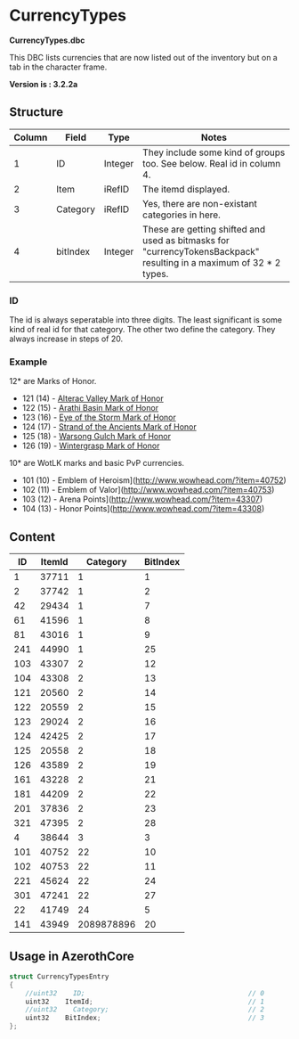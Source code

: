 # CurrencyTypes

**CurrencyTypes.dbc**

This DBC lists currencies that are now listed out of the inventory but on a tab in the character frame.

**Version is : 3.2.2a**

## Structure

| Column | Field | Type | Notes |
| --- | --- | --- | --- |
| 1 | ID | Integer | They include some kind of groups too. See below. Real id in column 4. |
| 2 | Item | iRefID | The itemd displayed. |
| 3 | Category | iRefID | Yes, there are non-existant categories in here. |
| 4 | bitIndex | Integer | These are getting shifted and used as bitmasks for "currencyTokensBackpack" resulting in a maximum of 32 * 2 types. |

### ID

The id is always seperatable into three digits. The least significant is some kind of real id for that category. The other two define the category. They always increase in steps of 20.

### Example

12* are Marks of Honor.

- 121 (14) - [Alterac Valley Mark of Honor](http://www.wowhead.com/?item=20560)
- 122 (15) - [Arathi Basin Mark of Honor](http://www.wowhead.com/?item=20559)
- 123 (16) - [Eye of the Storm Mark of Honor](http://www.wowhead.com/?item=29024)
- 124 (17) - [Strand of the Ancients Mark of Honor](http://www.wowhead.com/?item=42425)
- 125 (18) - [Warsong Gulch Mark of Honor](http://www.wowhead.com/?item=20558)
- 126 (19) - [Wintergrasp Mark of Honor](http://www.wowhead.com/?item=43589)

10* are WotLK marks and basic PvP currencies.

- 101 (10) - Emblem of Heroism](http://www.wowhead.com/?item=40752)
- 102 (11) - Emblem of Valor](http://www.wowhead.com/?item=40753)
- 103 (12) - Arena Points](http://www.wowhead.com/?item=43307)
- 104 (13) - Honor Points](http://www.wowhead.com/?item=43308)

## Content

| ID | ItemId | Category | BitIndex |
| --- | --- | --- | --- |
| 1 | 37711 | 1 | 1 |
| 2 | 37742 | 1 | 2 |
| 42 | 29434 | 1 | 7 |
| 61 | 41596 | 1 | 8 |
| 81 | 43016 | 1 | 9 |
| 241 | 44990 | 1 | 25 |
| 103 | 43307 | 2 | 12 |
| 104 | 43308 | 2 | 13 |
| 121 | 20560 | 2 | 14 |
| 122 | 20559 | 2 | 15 |
| 123 | 29024 | 2 | 16 |
| 124 | 42425 | 2 | 17 |
| 125 | 20558 | 2 | 18 |
| 126 | 43589 | 2 | 19 |
| 161 | 43228 | 2 | 21 |
| 181 | 44209 | 2 | 22 |
| 201 | 37836 | 2 | 23 |
| 321 | 47395 | 2 | 28 |
| 4 | 38644 | 3 | 3 |
| 101 | 40752 | 22 | 10 |
| 102 | 40753 | 22 | 11 |
| 221 | 45624 | 22 | 24 |
| 301 | 47241 | 22 | 27 |
| 22 | 41749 | 24 | 5 |
| 141 | 43949 | 2089878896 | 20 |

## Usage in AzerothCore

```cpp
struct CurrencyTypesEntry
{
    //uint32    ID;                                         // 0        not used
    uint32    ItemId;                                       // 1        used as real index
    //uint32    Category;                                   // 2        may be category
    uint32    BitIndex;                                     // 3        bit index in PLAYER_FIELD_KNOWN_CURRENCIES (1 << (index-1))
};
```
